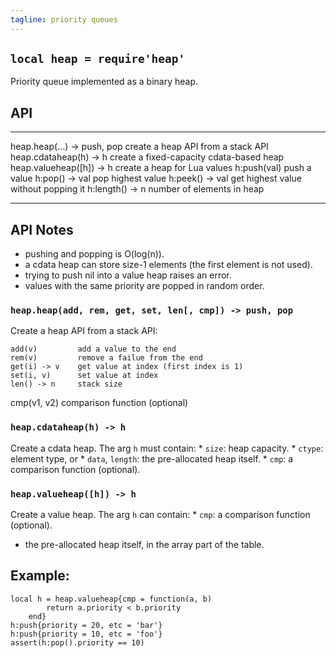 ```yaml
---
tagline: priority queues
---
```


## `local heap = require'heap'`

Priority queue implemented as a binary heap.

## API

------------------------------ ----------------------------------------------------
heap.heap(...) -> push, pop    create a heap API from a stack API
heap.cdataheap(h) -> h         create a fixed-capacity cdata-based heap
heap.valueheap([h]) -> h       create a heap for Lua values
h:push(val)                    push a value
h:pop() -> val                 pop highest value
h:peek() -> val                get highest value without popping it
h:length() -> n                number of elements in heap
------------------------------ ----------------------------------------------------

## API Notes

  * pushing and popping is O(log(n)).
  * a cdata heap can store size-1 elements (the first element is not used).
  * trying to push nil into a value heap raises an error.
  * values with the same priority are popped in random order.

### `heap.heap(add, rem, get, set, len[, cmp]) -> push, pop`

Create a heap API from a stack API:

	add(v)         add a value to the end
	rem(v)         remove a failue from the end
	get(i) -> v    get value at index (first index is 1)
	set(i, v)      set value at index
	len() -> n     stack size
   cmp(v1, v2)    comparison function (optional)

### `heap.cdataheap(h) -> h`

Create a cdata heap. The arg `h` must contain:
	* `size`: heap capacity.
	* `ctype`: element type, or
	* `data`, `length`: the pre-allocated heap itself.
	* `cmp`: a comparison function (optional).

### `heap.valueheap([h]) -> h`

Create a value heap. The arg `h` can contain:
	* `cmp`: a comparison function (optional).
   * the pre-allocated heap itself, in the array part of the table.

## Example:

	local h = heap.valueheap{cmp = function(a, b)
			return a.priority < b.priority
		end}
	h:push{priority = 20, etc = 'bar'}
	h:push{priority = 10, etc = 'foo'}
	assert(h:pop().priority == 10)
